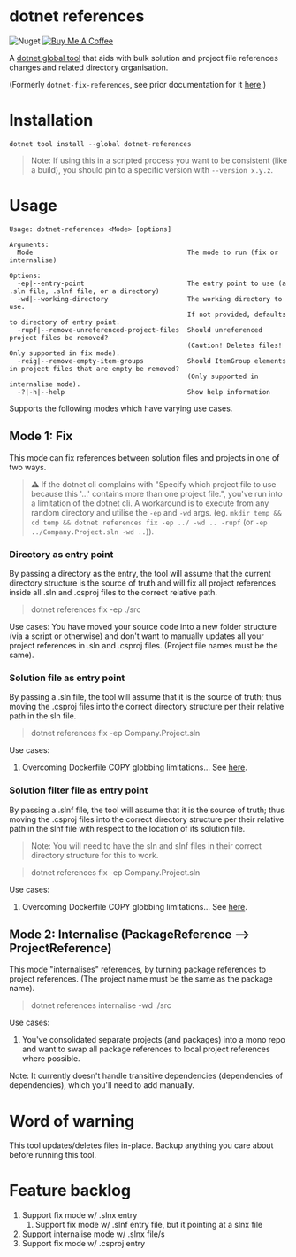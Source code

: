 # dotnet references

![Nuget](https://img.shields.io/nuget/dt/dotnet-references) <a href="https://www.buymeacoffee.com/benmccallum" target="_blank"><img src="https://bmc-cdn.nyc3.digitaloceanspaces.com/BMC-button-images/custom_images/orange_img.png" alt="Buy Me A Coffee" style="height: auto !important;width: auto !important;" ></a>

A [dotnet global tool](https://docs.microsoft.com/en-us/dotnet/core/tools/global-tools) 
that aids with bulk solution and project file references changes and related directory 
organisation.

(Formerly `dotnet-fix-references`, see prior documentation for it [here](docs/README-dotnet-fix-references.md).)

# Installation

```dotnet tool install --global dotnet-references```

> Note: If using this in a scripted process you want to be consistent (like a build), you should pin to a specific version with `--version x.y.z`.

# Usage

```
Usage: dotnet-references <Mode> [options]

Arguments:
  Mode                                       The mode to run (fix or internalise)

Options:
  -ep|--entry-point                          The entry point to use (a .sln file, .slnf file, or a directory)
  -wd|--working-directory                    The working directory to use.
                                             If not provided, defaults to directory of entry point.
  -rupf|--remove-unreferenced-project-files  Should unreferenced project files be removed?
                                             (Caution! Deletes files! Only supported in fix mode).
  -reig|--remove-empty-item-groups           Should ItemGroup elements in project files that are empty be removed?
                                             (Only supported in internalise mode).
  -?|-h|--help                               Show help information
```

Supports the following modes which have varying use cases.

## Mode 1: Fix
This mode can fix references between solution files and projects in one of two ways.

> :warning: If the dotnet cli complains with "Specify which project file to use because this '...' contains more than one project file.", you've run into a limitation of the dotnet cli. A workaround is to execute from any random directory and utilise the `-ep` and `-wd`  args. (eg. `mkdir temp && cd temp && dotnet references fix -ep ../ -wd .. -rupf` (or `-ep ../Company.Project.sln -wd ..`)).

### Directory as entry point 
By passing a directory as the entry, the tool will assume that the current directory structure is the source of truth and will fix all project references inside all .sln and .csproj files to the correct relative path.

> dotnet references fix -ep ./src

Use cases:
 You have moved your source code into a new folder structure (via a script or otherwise) and don't want to manually updates all your project references in .sln and .csproj files. (Project file names must be the same).

### Solution file as entry point
By passing a .sln file, the tool will assume that it is the source of truth; thus moving the .csproj files into the correct directory structure per their relative path in the sln file.

> dotnet references fix -ep Company.Project.sln

Use cases:
1. Overcoming Dockerfile COPY globbing limitations... See [here](docs/Dockerfile-use-case.md).

### Solution filter file as entry point
By passing a .slnf file, the tool will assume that it is the source of truth; thus moving the .csproj files into the correct directory structure per their relative path in the slnf file with respect to the location of its solution file.

> Note: You will need to have the sln and slnf files in their correct directory structure for this to work.

> dotnet references fix -ep Company.Project.sln

Use cases:
1. Overcoming Dockerfile COPY globbing limitations... See [here](docs/Dockerfile-use-case.md).

## Mode 2: Internalise (PackageReference --> ProjectReference)
This mode "internalises" references, by turning package references to project references.
(The project name must be the same as the package name).

> dotnet references internalise -wd ./src

Use cases:
1. You've consolidated separate projects (and packages) into a mono repo and want to swap all package references to local project references where possible.

Note: It currently doesn't handle transitive dependencies (dependencies of dependencies), which you'll need to add manually.

# Word of warning
This tool updates/deletes files in-place. Backup anything you care about before running this tool. 

# Feature backlog
1. Support fix mode w/ .slnx entry
    1. Support fix mode w/ .slnf entry file, but it pointing at a slnx file
1. Support internalise mode w/ .slnx file/s
1. Support fix mode w/ .csproj entry
